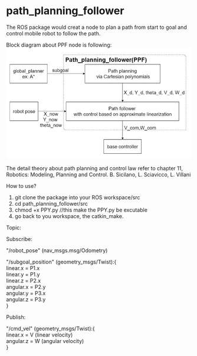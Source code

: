 # path_planning_follower

The ROS package would creat a node to plan a path from start to goal and control mobile robot to follow the path.

Block diagram about PPF node is following:
![image](image/PPF_blockdiagram.jpg)


The detail theory about path planning and control law refer to chapter 11, Robotics: Modeling, Planning and Control. B. Sicilano, L. Sciavicco, L. Villani

How to use?

1.  git clone the package into your ROS workspace/src
2.  cd path_planning_follower/src
3.  chmod +x PPY.py   //this make the PPY.py be excutable
4.  go back to you workspace, the catkin_make.

Topic:

Subscribe:

"/robot_pose" (nav_msgs.msg/Odometry)

"/subgoal_position" (geometry_msgs/Twist):{  
  linear.x = P1.x  
  linear.y = P1.y  
  linear.z = P2.x  
  angular.x = P2.y   
  angular.y = P3.x  
  angular.z = P3.y   
}

Publish:

"/cmd_vel" (geometry_msgs/Twist):{  
linear.x = V (linear velocity)   
angular.z = W (angular velocity)  
}
